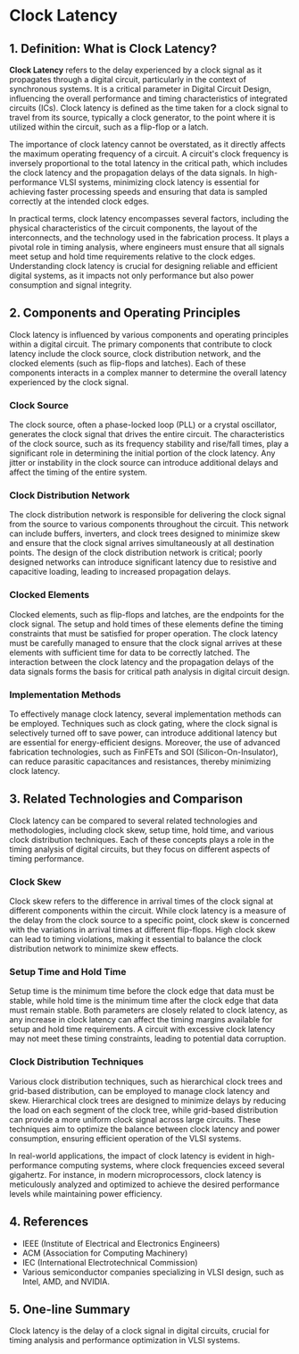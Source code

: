 # Clock Latency

## 1. Definition: What is **Clock Latency**?
**Clock Latency** refers to the delay experienced by a clock signal as it propagates through a digital circuit, particularly in the context of synchronous systems. It is a critical parameter in Digital Circuit Design, influencing the overall performance and timing characteristics of integrated circuits (ICs). Clock latency is defined as the time taken for a clock signal to travel from its source, typically a clock generator, to the point where it is utilized within the circuit, such as a flip-flop or a latch. 

The importance of clock latency cannot be overstated, as it directly affects the maximum operating frequency of a circuit. A circuit's clock frequency is inversely proportional to the total latency in the critical path, which includes the clock latency and the propagation delays of the data signals. In high-performance VLSI systems, minimizing clock latency is essential for achieving faster processing speeds and ensuring that data is sampled correctly at the intended clock edges.

In practical terms, clock latency encompasses several factors, including the physical characteristics of the circuit components, the layout of the interconnects, and the technology used in the fabrication process. It plays a pivotal role in timing analysis, where engineers must ensure that all signals meet setup and hold time requirements relative to the clock edges. Understanding clock latency is crucial for designing reliable and efficient digital systems, as it impacts not only performance but also power consumption and signal integrity.

## 2. Components and Operating Principles
Clock latency is influenced by various components and operating principles within a digital circuit. The primary components that contribute to clock latency include the clock source, clock distribution network, and the clocked elements (such as flip-flops and latches). Each of these components interacts in a complex manner to determine the overall latency experienced by the clock signal.

### Clock Source
The clock source, often a phase-locked loop (PLL) or a crystal oscillator, generates the clock signal that drives the entire circuit. The characteristics of the clock source, such as its frequency stability and rise/fall times, play a significant role in determining the initial portion of the clock latency. Any jitter or instability in the clock source can introduce additional delays and affect the timing of the entire system.

### Clock Distribution Network
The clock distribution network is responsible for delivering the clock signal from the source to various components throughout the circuit. This network can include buffers, inverters, and clock trees designed to minimize skew and ensure that the clock signal arrives simultaneously at all destination points. The design of the clock distribution network is critical; poorly designed networks can introduce significant latency due to resistive and capacitive loading, leading to increased propagation delays.

### Clocked Elements
Clocked elements, such as flip-flops and latches, are the endpoints for the clock signal. The setup and hold times of these elements define the timing constraints that must be satisfied for proper operation. The clock latency must be carefully managed to ensure that the clock signal arrives at these elements with sufficient time for data to be correctly latched. The interaction between the clock latency and the propagation delays of the data signals forms the basis for critical path analysis in digital circuit design.

### Implementation Methods
To effectively manage clock latency, several implementation methods can be employed. Techniques such as clock gating, where the clock signal is selectively turned off to save power, can introduce additional latency but are essential for energy-efficient designs. Moreover, the use of advanced fabrication technologies, such as FinFETs and SOI (Silicon-On-Insulator), can reduce parasitic capacitances and resistances, thereby minimizing clock latency.

## 3. Related Technologies and Comparison
Clock latency can be compared to several related technologies and methodologies, including clock skew, setup time, hold time, and various clock distribution techniques. Each of these concepts plays a role in the timing analysis of digital circuits, but they focus on different aspects of timing performance.

### Clock Skew
Clock skew refers to the difference in arrival times of the clock signal at different components within the circuit. While clock latency is a measure of the delay from the clock source to a specific point, clock skew is concerned with the variations in arrival times at different flip-flops. High clock skew can lead to timing violations, making it essential to balance the clock distribution network to minimize skew effects.

### Setup Time and Hold Time
Setup time is the minimum time before the clock edge that data must be stable, while hold time is the minimum time after the clock edge that data must remain stable. Both parameters are closely related to clock latency, as any increase in clock latency can affect the timing margins available for setup and hold time requirements. A circuit with excessive clock latency may not meet these timing constraints, leading to potential data corruption.

### Clock Distribution Techniques
Various clock distribution techniques, such as hierarchical clock trees and grid-based distribution, can be employed to manage clock latency and skew. Hierarchical clock trees are designed to minimize delays by reducing the load on each segment of the clock tree, while grid-based distribution can provide a more uniform clock signal across large circuits. These techniques aim to optimize the balance between clock latency and power consumption, ensuring efficient operation of the VLSI systems.

In real-world applications, the impact of clock latency is evident in high-performance computing systems, where clock frequencies exceed several gigahertz. For instance, in modern microprocessors, clock latency is meticulously analyzed and optimized to achieve the desired performance levels while maintaining power efficiency.

## 4. References
- IEEE (Institute of Electrical and Electronics Engineers)
- ACM (Association for Computing Machinery)
- IEC (International Electrotechnical Commission)
- Various semiconductor companies specializing in VLSI design, such as Intel, AMD, and NVIDIA.

## 5. One-line Summary
Clock latency is the delay of a clock signal in digital circuits, crucial for timing analysis and performance optimization in VLSI systems.